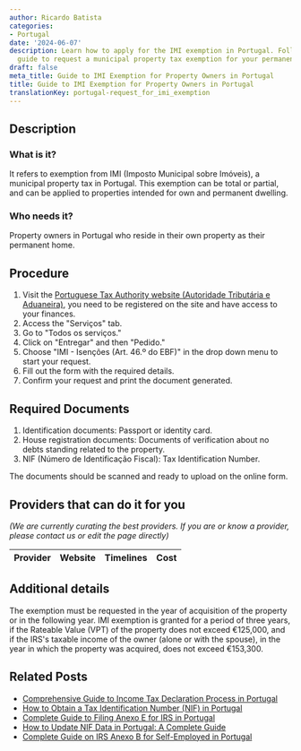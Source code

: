```yaml
---
author: Ricardo Batista
categories:
- Portugal
date: '2024-06-07'
description: Learn how to apply for the IMI exemption in Portugal. Follow our step-by-step
  guide to request a municipal property tax exemption for your permanent residence.
draft: false
meta_title: Guide to IMI Exemption for Property Owners in Portugal
title: Guide to IMI Exemption for Property Owners in Portugal
translationKey: portugal-request_for_imi_exemption
---
```


## Description
### What is it?
It refers to exemption from IMI (Imposto Municipal sobre Imóveis), a municipal property tax in Portugal. This exemption can be total or partial, and can be applied to properties intended for own and permanent dwelling.

### Who needs it?
Property owners in Portugal who reside in their own property as their permanent home.

## Procedure
1. Visit the [Portuguese Tax Authority website (Autoridade Tributária e Aduaneira)](https://www.portaldasfinancas.gov.pt/), you need to be registered on the site and have access to your finances.
2. Access the "Serviços" tab.
3. Go to "Todos os serviços."
4. Click on "Entregar" and then "Pedido."
5. Choose "IMI - Isenções (Art. 46.º do EBF)" in the drop down menu to start your request.
6. Fill out the form with the required details.
7. Confirm your request and print the document generated.

## Required Documents
1. Identification documents: Passport or identity card.
2. House registration documents: Documents of verification about no debts standing related to the property.
3. NIF (Número de Identificação Fiscal): Tax Identification Number.

The documents should be scanned and ready to upload on the online form.

## Providers that can do it for you

_(We are currently curating the best providers. If you are or know a provider, please contact us or edit the page directly)_

| Provider        |     Website     |     Timelines    |       Cost      |
| :-------------: | :-------------: |  :-------------: | :-------------: |

## Additional details
The exemption must be requested in the year of acquisition of the property or in the following year. IMI exemption is granted for a period of three years, if the Rateable Value (VPT) of the property does not exceed €125,000, and if the IRS's taxable income of the owner (alone or with the spouse), in the year in which the property was acquired, does not exceed €153,300.



## Related Posts

- [Comprehensive Guide to Income Tax Declaration Process in Portugal](https://tramitit.com/guides/portugal/request_for_income_tax_declaration/)
- [How to Obtain a Tax Identification Number (NIF) in Portugal](https://tramitit.com/guides/portugal/request_for_tax_identification_number_nif/)
- [Complete Guide to Filing Anexo E for IRS in Portugal](https://tramitit.com/guides/portugal/irs_anexo_e/)
- [How to Update NIF Data in Portugal: A Complete Guide](https://tramitit.com/guides/portugal/request_for_change_of_nif_data/)
- [Complete Guide on IRS Anexo B for Self-Employed in Portugal](https://tramitit.com/guides/portugal/irs_anexo_b/)